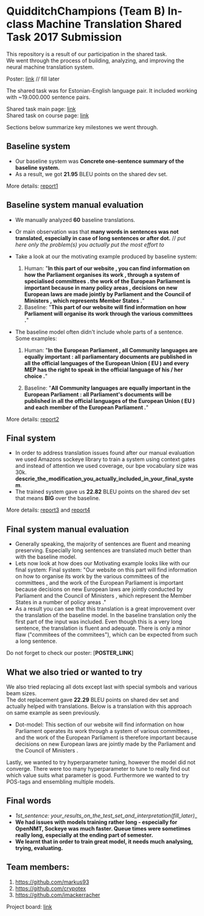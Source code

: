 # __QuidditchChampions__ (Team B) In-class Machine Translation Shared Task 2017 Submission
This repository is a result of our participation in the shared task.<br>
We went through the process of building, analyzing, and improving the neural machine translation system.

Poster: [link]() // fill later

The shared task was for Estonian-English language pair. 
It included working with ~19.000.000 sentence pairs.

Shared task main page: [link](https://github.com/mt2017-tartu-shared-task) <br>
Shared task on course page: [link](https://courses.cs.ut.ee/2017/MT/fall/Main/SharedTask)

Sections below summarize key milestones we went through.  

##  Baseline system
- Our baseline system was __Concrete one-sentence summary of the baseline system.__
- As a result, we got __21.95__ BLEU points on the shared dev set.



More details: [report1](https://github.com/mt2017-tartu-shared-task/nmt-system-B/blob/master/reports/milestone1.md)

## Baseline system manual evaluation
- We manually analyzed __60__ baseline translations. 
- Or main observation was that __many words in sentences was not translated, especially in case of long sentences or after dot.__ // _put here only the problem(s) you actually put the most effort to_
- Take a look at our the motivating example produced by baseline system:
  1. Human: "__In this part of our website , you can find information on how the Parliament
organises its work , through a system of specialised committees . the work of the
European Parliament is important because in many policy areas , decisions on
new European laws are made jointly by Parliament and the Council of Ministers ,
which represents Member States .__"
  2. Baseline: "__This part of our website will find information on how Parliament will organise its
work through the various committees .__"

- The baseline model often didn't include whole parts of a sentence. Some examples:

  1. Human: "__In the European Parliament , all Community languages are equally important : all parliamentary documents are published in all the official languages of the European Union ( EU ) and every MEP has the right to speak in the official language of his / her choice .__"

  2. Baseline: "__All Community languages are equally important in the European Parliament : all Parliament's documents will be published in all the official languages of the European Union ( EU ) and each member of the European Parliament .__"

More details: [report2](https://github.com/mt2017-tartu-shared-task/nmt-system-B/blob/master/reports/milestone2.pdf)

## Final system
- In order to address translation issues found after our manual evaluation we used Amazons sockeye library to train a system using context gates and instead of attention we used coverage, our bpe vocabulary size was 30k. __descrie_the_modification_you_actually_included_in_your_final_system__. 
- The trained system gave us __22.82__ BLEU points on the shared dev set that means __BIG__ over the baseline. 

More details: [report3](https://github.com/mt2017-tartu-shared-task/nmt-system-B/blob/master/reports/milestone3.pdf) and [report4](https://github.com/mt2017-tartu-shared-task/nmt-system-B/blob/master/reports/milestone4.pdf)

## Final system manual evaluation
- Generally speaking, the majority of sentences are fluent and meaning preserving. Especially long sentences are translated much better than with the baseline model. 
- Lets now look at how does our Motivating example looks like with our final system:
Final system: "Our website on this part will find information on how to organise its work by the various committees of the committees , and the work of the European Parliament is important because decisions on new European laws are jointly conducted by Parliament and the Council of Ministers , which represent the Member States in a number of policy areas ." 
- As a result you can see that this translation is a great improvement over the translation of the baseline model. In the baseline translation only the first part of the input was included. Even though this is a very long sentence, the translation is fluent and adequate. There is only a minor flaw ("commitees of the commitees"), which can be expected from such a long sentence.

Do not forget to check our poster: [__POSTER_LINK__]

## What we also tried or wanted to try
We also tried replacing all dots except last with special symbols and various beam sizes.<br>
The dot replacement gave __22.29__ BLEU points on shared dev set and actually helped with translations. Below is a translation with this approach on same example as seen previously.
 - Dot-model: This section of our website will find information on how Parliament operates
its work through a system of various committees , and the work of the
European Parliament is therefore important because decisions on new
European laws are jointly made by the Parliament and the Council of
Ministers .<br>

Lastly, we wanted to try hyperparameter tuning, however the model did not converge. There were too many hyperparameter to tune to really find out which value suits what parameter is good. Furthermore we wanted to try POS-tags and ensembling multiple models.<br>


## Final words
- __1st_sentence: your_results_on_the_test_set_and_interpretation_(fill_later)__
- __We had issues with models training rather long - especially for OpenNMT, Sockeye was much faster. Queue times were sometimes really long, especially at the ending part of semester.__
- __We learnt that in order to train great model, it needs much analysing, trying, evaluating.__


## Team members:
1. https://github.com/markus93
2. https://github.com/crypotex
3. https://github.com/imackerracher

Project board: [link](https://github.com/mt2017-tartu-shared-task/nmt-system-B/projects/1)

